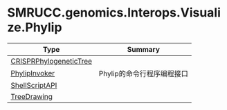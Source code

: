 ﻿
# SMRUCC.genomics.Interops.Visualize.Phylip

|Type|Summary|
|----|-------|
|[CRISPRPhylogeneticTree](./CRISPRPhylogeneticTree.md)||
|[PhylipInvoker](./PhylipInvoker.md)|Phylip的命令行程序编程接口|
|[ShellScriptAPI](./ShellScriptAPI.md)||
|[TreeDrawing](./TreeDrawing.md)||

